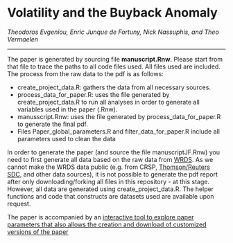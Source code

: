 # Volatility and the Buyback Anomaly
*Theodoros Evgeniou, Enric Junque de Fortuny, Nick Nassuphis, and Theo Vermaelen*

<hr>


The paper is generated by sourcing file **manuscript.Rnw**. Please start from that file to trace the paths to all code files used. All files used are included. The process from the raw data to the pdf is as follows:


- create_project_data.R: gathers the data from all necessary sources. 
- process_data_for_paper.R: uses the file generated by create_project_data.R to run all analyses in order to generate all variables used in the paper (.Rnw). 
- manusscript.Rnw: uses the file generated by process_data_for_paper.R to generate the final pdf. 
- Files Paper_global_parameters.R and filter_data_for_paper.R include all parameters used to clean the data


In order to generate the paper (and source the file manuscriptJF.Rnw) you need to first generate all data based on the raw data from [WRDS](https://wrds-web.wharton.upenn.edu). As we cannot make the WRDS data public (e.g. from CRSP, [Thomson/Reuters SDC](http://thomsonreuters.com/en/products-services/financial/market-data/sdc-platinum.html),  and other data sources), it is not possible to generate the pdf report after only downloading/forking all files in this repository - at this stage. However, all data are generated using create_project_data.R. The helper functions and code that constructs are datasets used are available upon request. 

The paper is accompanied by an [interactive tool to explore paper parameters that also allows the creation and download of customized versions of the paper](https://inseaddataanalytics.shinyapps.io/BuybacksIssuersgithub/) 
